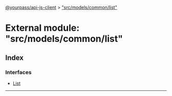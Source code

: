 [@yourpass/api-js-client](../README.md) > ["src/models/common/list"](../modules/_src_models_common_list_.md)

# External module: "src/models/common/list"

## Index

### Interfaces

* [List](../interfaces/_src_models_common_list_.list.md)

---

